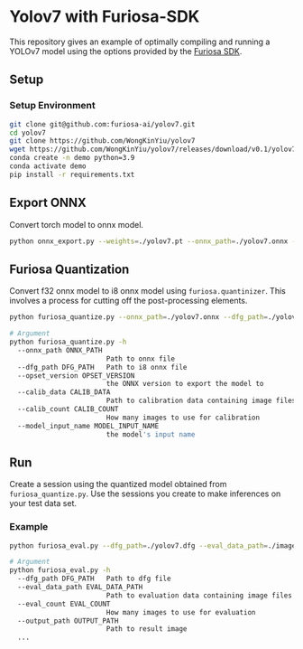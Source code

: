 # Yolov7 with Furiosa-SDK
This repository gives an example of optimally compiling and running a YOLOv7 model using the options provided by the [Furiosa SDK](https://furiosa-ai.github.io/docs/latest/ko/index.html).

## Setup
### Setup Environment
```sh
git clone git@github.com:furiosa-ai/yolov7.git
cd yolov7
git clone https://github.com/WongKinYiu/yolov7
wget https://github.com/WongKinYiu/yolov7/releases/download/v0.1/yolov7.pt
conda create -n demo python=3.9
conda activate demo
pip install -r requirements.txt
```

## Export ONNX
Convert torch model to onnx model. 
```sh
python onnx_export.py --weights=./yolov7.pt --onnx_path=./yolov7.onnx --opset_version=13 --model_input_name=images --model_output_name=outputs
```

## Furiosa Quantization
Convert f32 onnx model to i8 onnx model using ```furiosa.quantinizer```. This involves a process for cutting off the post-processing elements.

```sh
python furiosa_quantize.py --onnx_path=./yolov7.onnx --dfg_path=./yolov7.dfg --opset_version=13 --calib_data=./images/train --model_input_name=images
```


```sh
# Argument
python furiosa_quantize.py -h
  --onnx_path ONNX_PATH
                        Path to onnx file
  --dfg_path DFG_PATH   Path to i8 onnx file
  --opset_version OPSET_VERSION
                        the ONNX version to export the model to
  --calib_data CALIB_DATA
                        Path to calibration data containing image files
  --calib_count CALIB_COUNT
                        How many images to use for calibration
  --model_input_name MODEL_INPUT_NAME
                        the model's input name
```

## Run
Create a session using the quantized model obtained from ```furiosa_quantize.py```. Use the sessions you create to make inferences on your test data set.

### Example
```sh
python furiosa_eval.py --dfg_path=./yolov7.dfg --eval_data_path=./images/test --output_path=./output
```

```sh
# Argument
python furiosa_eval.py -h
  --dfg_path DFG_PATH   Path to dfg file
  --eval_data_path EVAL_DATA_PATH
                        Path to evaluation data containing image files
  --eval_count EVAL_COUNT
                        How many images to use for evaluation
  --output_path OUTPUT_PATH
                        Path to result image
  ...
```
